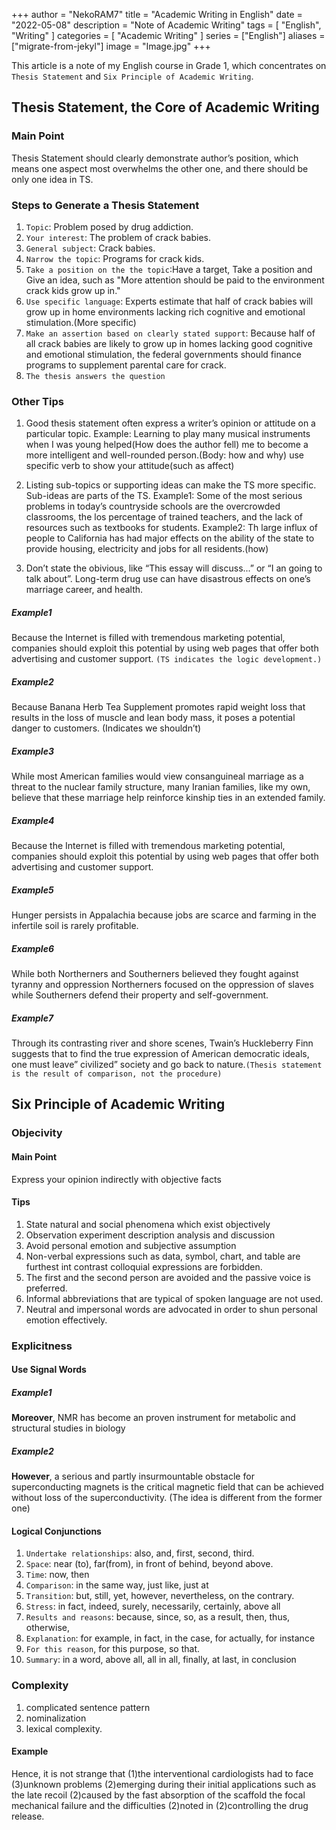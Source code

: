 +++
author = "NekoRAM7"
title = "Academic Writing in English"
date = "2022-05-08"
description = "Note of Academic Writing"
tags = [
    "English",
    "Writing"
]
categories = [
    "Academic Writing"
]
series = ["English"]
aliases = ["migrate-from-jekyl"]
image = "Image.jpg"
+++

This article is a note of my English course in Grade 1, which concentrates on `Thesis Statement` and `Six Principle of Academic Writing`.
<!--more-->

## Thesis Statement, the Core of Academic Writing

### Main Point
Thesis Statement should clearly demonstrate author’s position, which means one aspect most overwhelms the other one, and there should be only one idea in TS.

### Steps to Generate a Thesis Statement
1. `Topic`: Problem posed by drug addiction.
2. `Your interest`: The problem of crack babies.
3. `General subject`: Crack babies.
4. `Narrow the topic`: Programs for crack kids.
5. `Take a position on the the topic`:Have a target, Take a position and Give an idea, such as
 "More attention should be paid to the environment crack kids grow up in."
6. `Use specific language`: Experts estimate that half of crack babies will grow up in home environments lacking rich cognitive and emotional stimulation.(More specific)
7. `Make an assertion based on clearly stated support`: Because half of all crack babies are likely to grow up in homes lacking good cognitive and emotional stimulation, the federal governments should finance programs to supplement parental care for crack.
8. `The thesis answers the question`

### Other Tips
1. Good thesis statement often express a writer’s opinion or attitude on a particular topic.
Example:
Learning to play many musical instruments when I was young helped(How does the author fell) me to become a more intelligent and well-rounded person.(Body: how and why)
use specific verb to show your attitude(such as affect)

2. Listing sub-topics or supporting ideas can make the TS more specific. Sub-ideas are parts of the TS.
Example1:
Some of the most serious problems in today’s countryside schools are the overcrowded classrooms, the los percentage of trained teachers, and the lack of resources such as textbooks for students.
Example2:
Th large influx of people to California has had major effects on the ability of the state to provide housing, electricity and jobs for all residents.(how)
3. Don’t state the obivious, like “This essay will discuss...” or “I an going to talk about”.
Long-term drug use can have disastrous effects on one’s marriage career, and health.
##### Example1
Because the Internet is filled with tremendous marketing potential, companies should exploit this potential by using web pages that offer both advertising and customer support.
`(TS indicates the logic development.)`

##### Example2
Because Banana Herb Tea Supplement promotes rapid weight loss that results in the loss of muscle and lean body mass, it poses a potential danger to customers. (Indicates we shouldn’t)

##### Example3
While most American families would view consanguineal marriage as a threat to the nuclear family structure, many Iranian families, like my own, believe that these marriage help reinforce kinship ties in an extended family.

##### Example4
Because the Internet is filled with tremendous marketing potential, companies should exploit this potential by using web pages that offer both advertising and customer support.

##### Example5
Hunger persists in Appalachia because jobs are scarce and farming in the infertile soil is rarely profitable.

##### Example6
While both Northerners and Southerners believed they fought against tyranny and oppression Northerners focused on the oppression of slaves while Southerners defend their property and self-government.

##### Example7
Through its contrasting river and shore scenes, Twain’s Huckleberry Finn suggests that to find the true expression of American democratic ideals, one must leave” civilized” society and go back to nature.`(Thesis statement is the result of comparison, not the procedure)`

## Six Principle of Academic Writing
### Objecivity
#### Main Point
Express your opinion indirectly with objective facts
#### Tips
1. State natural and social phenomena which exist objectively 
2. Observation experiment description analysis and discussion
3. Avoid personal emotion and subjective assumption
4. Non-verbal expressions such as data, symbol, chart, and table are furthest int contrast colloquial expressions are forbidden.
5. The first and the second person are avoided and the passive voice is preferred.
6. Informal abbreviations that are typical of spoken language are not used.
7. Neutral and impersonal words are advocated in order to shun personal emotion effectively.

### Explicitness
#### Use Signal Words
##### Example1
**Moreover**, NMR has become an proven instrument for metabolic and structural studies in biology
##### Example2
**However**, a serious and partly insurmountable obstacle for superconducting magnets is the critical magnetic field that can be achieved without loss of the superconductivity.
(The idea is different from the former one)
#### Logical Conjunctions
1. `Undertake relationships`: also, and, first, second, third.
2. `Space`: near (to), far(from), in front of behind, beyond above.
3. `Time`: now, then
4. `Comparison`: in the same way, just like, just at
5. `Transition`: but, still, yet, however, nevertheless, on the contrary.
6. `Stress`: in fact, indeed, surely, necessarily, certainly, above all
7. `Results and reasons`: because, since, so, as a result, then, thus, otherwise,
8. `Explanation`: for example, in fact, in the case, for actually, for instance
9. `For this reason`, for this purpose, so that.
10. `Summary`: in a word, above all,  all in all, finally, at last, in conclusion

### Complexity
1. complicated sentence pattern
2. nominalization
3. lexical complexity.

#### Example
Hence, it is not strange that (1)the interventional cardiologists had to face (3)unknown problems (2)emerging during their initial applications such as the late recoil (2)caused by the fast absorption of the scaffold the focal mechanical failure and the difficulties (2)noted in (2)controlling the drug release.